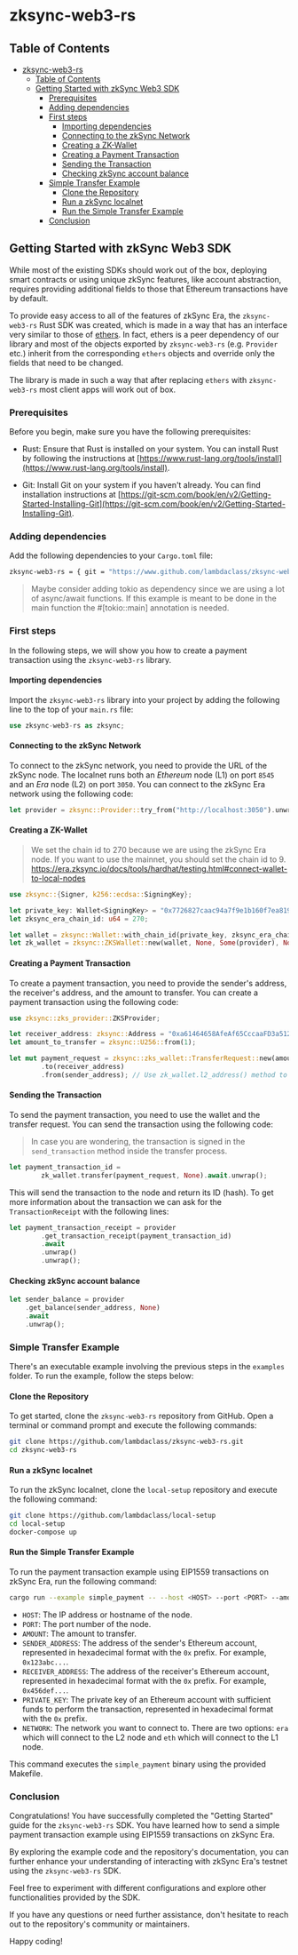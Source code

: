 # zksync-web3-rs

## Table of Contents

- [zksync-web3-rs](#zksync-web3-rs)
  - [Table of Contents](#table-of-contents)
  - [Getting Started with zkSync Web3 SDK](#getting-started-with-zksync-web3-sdk)
    - [Prerequisites](#prerequisites)
    - [Adding dependencies](#adding-dependencies)
    - [First steps](#first-steps)
      - [Importing dependencies](#importing-dependencies)
      - [Connecting to the zkSync Network](#connecting-to-the-zksync-network)
      - [Creating a ZK-Wallet](#creating-a-zk-wallet)
      - [Creating a Payment Transaction](#creating-a-payment-transaction)
      - [Sending the Transaction](#sending-the-transaction)
      - [Checking zkSync account balance](#checking-zksync-account-balance)
    - [Simple Transfer Example](#simple-transfer-example)
      - [Clone the Repository](#clone-the-repository)
      - [Run a zkSync localnet](#run-a-zksync-localnet)
      - [Run the Simple Transfer Example](#run-the-simple-transfer-example)
    - [Conclusion](#conclusion)

## Getting Started with zkSync Web3 SDK

While most of the existing SDKs should work out of the box, deploying smart contracts or using unique zkSync features, like account abstraction, requires providing additional fields to those that Ethereum transactions have by default.

To provide easy access to all of the features of zkSync Era, the `zksync-web3-rs` Rust SDK was created, which is made in a way that has an interface very similar to those of [ethers](https://docs.ethers.io/v5/). In fact, ethers is a peer dependency of our library and most of the objects exported by `zksync-web3-rs` (e.g. `Provider` etc.) inherit from the corresponding `ethers` objects and override only the fields that need to be changed.

The library is made in such a way that after replacing `ethers` with `zksync-web3-rs` most client apps will work out of box.

### Prerequisites

Before you begin, make sure you have the following prerequisites:

- Rust: Ensure that Rust is installed on your system. You can install Rust by following the instructions at [https://www.rust-lang.org/tools/install](https://www.rust-lang.org/tools/install).

- Git: Install Git on your system if you haven't already. You can find installation instructions at [https://git-scm.com/book/en/v2/Getting-Started-Installing-Git](https://git-scm.com/book/en/v2/Getting-Started-Installing-Git).

### Adding dependencies

Add the following dependencies to your `Cargo.toml` file:

```bash
zksync-web3-rs = { git = "https://www.github.com/lambdaclass/zksync-web3-rs" }
```

> Maybe consider adding tokio as dependency since we are using a lot of async/await functions. If this example is meant to be done in the main function the #[tokio::main] annotation is needed.

### First steps

In the following steps, we will show you how to create a payment transaction using the `zksync-web3-rs` library.

#### Importing dependencies

Import the `zksync-web3-rs` library into your project by adding the following line to the top of your `main.rs` file:

```rust
use zksync-web3-rs as zksync;
```

#### Connecting to the zkSync Network

To connect to the zkSync network, you need to provide the URL of the zkSync node. The localnet runs both an *Ethereum* node (L1) on port `8545` and an *Era* node (L2) on port `3050`. You can connect to the zkSync Era network using the following code:

```rust
let provider = zksync::Provider::try_from("http://localhost:3050").unwrap();
```

#### Creating a ZK-Wallet


> We set the chain id to 270 because we are using the zkSync Era node. If you want to use the mainnet, you should set the chain id to 9.
> https://era.zksync.io/docs/tools/hardhat/testing.html#connect-wallet-to-local-nodes

```rust
use zksync::{Signer, k256::ecdsa::SigningKey};

let private_key: Wallet<SigningKey> = "0x7726827caac94a7f9e1b160f7ea819f172f7b6f9d2a97f992c38edeab82d4110".parse().unwrap();
let zksync_era_chain_id: u64 = 270;

let wallet = zksync::Wallet::with_chain_id(private_key, zksync_era_chain_id);
let zk_wallet = zksync::ZKSWallet::new(wallet, None, Some(provider), None).unwrap();
```

#### Creating a Payment Transaction

To create a payment transaction, you need to provide the sender's address, the receiver's address, and the amount to transfer. You can create a payment transaction using the following code:

```rust
use zksync::zks_provider::ZKSProvider;

let receiver_address: zksync::Address = "0xa61464658AfeAf65CccaaFD3a512b69A83B77618".parse().unwrap();
let amount_to_transfer = zksync::U256::from(1);

let mut payment_request = zksync::zks_wallet::TransferRequest::new(amount_to_transfer)
        .to(receiver_address)
        .from(sender_address); // Use zk_wallet.l2_address() method to send it from the wallet    address.
```

#### Sending the Transaction

To send the payment transaction, you need to use the wallet and the transfer request. You can send the transaction using the following code:

> In case you are wondering, the transaction is signed in the `send_transaction` method inside the transfer process.

```rust
let payment_transaction_id =
        zk_wallet.transfer(payment_request, None).await.unwrap();
```

This will send the transaction to the node and return its ID (hash). To get more information about the transaction we can ask for the `TransactionReceipt` with the following lines:

```rust
let payment_transaction_receipt = provider
        .get_transaction_receipt(payment_transaction_id)
        .await
        .unwrap()
        .unwrap();
```

#### Checking zkSync account balance

```rust
let sender_balance = provider
    .get_balance(sender_address, None)
    .await
    .unwrap();
```

### Simple Transfer Example

There's an executable example involving the previous steps in the `examples` folder. To run the example, follow the steps below:

#### Clone the Repository

To get started, clone the `zksync-web3-rs` repository from GitHub. Open a terminal or command prompt and execute the following commands:

```bash
git clone https://github.com/lambdaclass/zksync-web3-rs.git
cd zksync-web3-rs
```

#### Run a zkSync localnet

To run the zkSync localnet, clone the `local-setup` repository and execute the following command:

```bash
git clone https://github.com/lambdaclass/local-setup
cd local-setup
docker-compose up
```

#### Run the Simple Transfer Example

To run the payment transaction example using EIP1559 transactions on zkSync Era, run the following command:

```bash
cargo run --example simple_payment -- --host <HOST> --port <PORT> --amount <AMOUNT> --from <SENDER_ADDRESS> --to <RECEIVER_ADDRESS> --private-key <PRIVATE_KEY>
```

- `HOST`: The IP address or hostname of the node.
- `PORT`: The port number of the node.
- `AMOUNT`: The amount to transfer.
- `SENDER_ADDRESS`: The address of the sender's Ethereum account, represented in hexadecimal format with the `0x` prefix. For example, `0x123abc...`.
- `RECEIVER_ADDRESS`: The address of the receiver's Ethereum account, represented in hexadecimal format with the `0x` prefix. For example, `0x456def...`.
- `PRIVATE_KEY`: The private key of an Ethereum account with sufficient funds to perform the transaction, represented in hexadecimal format with the `0x` prefix.
- `NETWORK`: The network you want to connect to. There are two options: `era` which will connect to the L2 node and `eth` which will connect to the L1 node.

This command executes the `simple_payment` binary using the provided Makefile.

### Conclusion

Congratulations! You have successfully completed the "Getting Started" guide for the `zksync-web3-rs` SDK. You have learned how to send a simple payment transaction example using EIP1559 transactions on zkSync Era.

By exploring the example code and the repository's documentation, you can further enhance your understanding of interacting with zkSync Era's testnet using the `zksync-web3-rs` SDK.

Feel free to experiment with different configurations and explore other functionalities provided by the SDK.

If you have any questions or need further assistance, don't hesitate to reach out to the repository's community or maintainers.

Happy coding!
